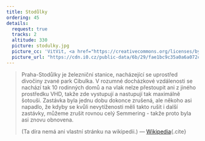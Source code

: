 ```yaml
---
title: Stodůlky
ordering: 45
details:
  request: true
  tracks: 2
  altitude: 330
  picture: stodulky.jpg
  picture_cc: 'VitVit, <a href="https://creativecommons.org/licenses/by-sa/4.0/deed.en">CC BY-SA 4.0</a>'
  picture_url: "https://cdn.i0.cz/public-data/6b/29/fae1bc9c35a0a6a072c6189429a2_w1024_h768_g82cec732609811e793d0002590604f2e.jpg?hash=af755379709e9c920caa984fe3aca1c2"
---
```


> Praha-Stodůlky je železniční stanice, nacházející se uprostřed divočiny zvané park Cibulka. V rozumné docházkové vzdálenosti se nachází tak
> 10 rodinných domů a na vlak nelze přestoupit ani z jiného prostředku VHD, takže zde vystupují a nastupují tak maximálně šotouši. Zastávka
> byla jednu dobu dokonce zrušená, ale někoho asi napadlo, že kdyby se kvůli nevytíženosti měli takto rušit i další zastávky, můžeme zrušit
> rovnou celý Semmering - takže proto byla asi znovu obnovena.
>
>(Ta díra nemá ani vlastní stránku na wikipedii.)
> — [Wikipedia](https://cs.wikipedia.org/wiki/Stod%C5%AFlky){.cite}


